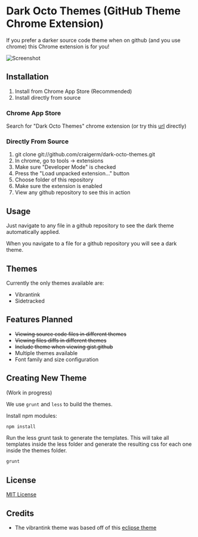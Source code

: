 Dark Octo Themes (GitHub Theme Chrome Extension)
====

If you prefer a darker source code theme when on github (and you use chrome)
this Chrome extension is for you!

![Screenshot](https://raw.github.com/craigerm/dark-octo-themes/master/example.png)

Installation
------------

1. Install from Chrome App Store (Recommended)
2. Install directly from source

### Chrome App Store
Search for "Dark Octo Themes" chrome extension
(or try this [url](https://chrome.google.com/webstore/detail/iahjlgmjhgemeebaflejbgfpojahcnng) directly)

### Directly From Source
1. git clone git://github.com/craigerm/dark-octo-themes.git
2. In chrome, go to tools -> extensions
3. Make sure "Developer Mode" is checked
4. Press the "Load unpacked extension..." button
5. Choose folder of this repository
6. Make sure the extension is enabled
7. View any github repository to see this in action

Usage
-----
Just navigate to any file in a github repository to see the dark theme
automatically applied. 

When you navigate to a file for a github repository you will see a dark theme.

Themes
------
Currently the only themes available are:
 - Vibrantink
 - Sidetracked

Features Planned
---------------
* <del>Viewing source code files in different themes</del>
* <del>Viewing files diffs in different themes</del>
* <del>Include theme when viewing gist.github</del>
* Multiple themes available
* Font family and size configuration

Creating New Theme
-----------------
(Work in progress)

We use `grunt` and `less` to build the themes.

Install npm modules:
```bash
npm install
```

Run the less grunt task to generate the templates. This will take all
templates inside the less folder and generate the resulting css for each
one inside the themes folder.
```bash
grunt
```

License
-------
[MIT
License](https://github.com/craigerm/dark-octo-themes/blob/master/LICENSE.md)

Credits
-----
* The vibrantink theme was based off of this [eclipse theme](http://www.eclipsecolorthemes.org/?view=theme&id=3)

